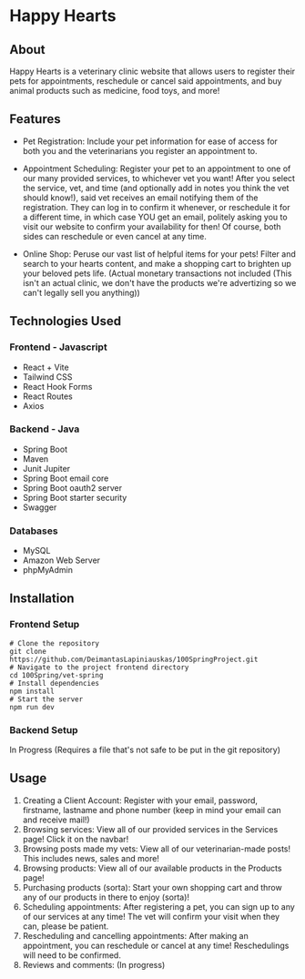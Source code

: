 # Happy Hearts

## About

Happy Hearts is a veterinary clinic website that allows users to register their pets for appointments, reschedule or cancel said appointments, and buy animal products such as medicine, food toys, and more!

## Features

* Pet Registration: Include your pet information for ease of access for both you and the veterinarians you register an appointment to.

* Appointment Scheduling: Register your pet to an appointment to one of our many provided services, to whichever vet you want! After you select the service, vet, and time (and optionally add in notes you think the vet should know!), said vet receives an email notifying them of the registration. They can log in to confirm it whenever, or reschedule it for a different time, in which case YOU get an email, politely asking you to visit our website to confirm your availability for then! Of course, both sides can reschedule or even cancel at any time.

* Online Shop: Peruse our vast list of helpful items for your pets! Filter and search to your hearts content, and make a shopping cart to brighten up your beloved pets life. (Actual monetary transactions not included (This isn't an actual clinic, we don't have the products we're advertizing so we can't legally sell you anything))

## Technologies Used

### Frontend - Javascript
* React + Vite
* Tailwind CSS
* React Hook Forms
* React Routes
* Axios

### Backend - Java
* Spring Boot
* Maven
* Junit Jupiter
* Spring Boot email core
* Spring Boot oauth2 server
* Spring Boot starter security
* Swagger

### Databases
* MySQL
* Amazon Web Server
* phpMyAdmin

## Installation

### Frontend Setup
```
# Clone the repository
git clone https://github.com/DeimantasLapiniauskas/100SpringProject.git
# Navigate to the project frontend directory
cd 100Spring/vet-spring
# Install dependencies
npm install
# Start the server
npm run dev
```
### Backend Setup

In Progress (Requires a file that's not safe to be put in the git repository)

## Usage

1. Creating a Client Account: Register with your email, password, firstname, lastname and phone number (keep in mind your email can and receive mail!)
2. Browsing services: View all of our provided services in the Services page! Click it on the navbar!
3. Browsing posts made my vets: View all of our veterinarian-made posts! This includes news, sales and more!
4. Browsing products: View all of our available products in the Products page!
5. Purchasing products (sorta): Start your own shopping cart and throw any of our products in there to enjoy (sorta)!
6. Scheduling appointments: After registering a pet, you can sign up to any of our services at any time! The vet will confirm your visit when they can, please be patient.
7. Rescheduling and cancelling appointments: After making an appointment, you can reschedule or cancel at any time! Reschedulings will need to be confirmed.
8. Reviews and comments: (In progress)
